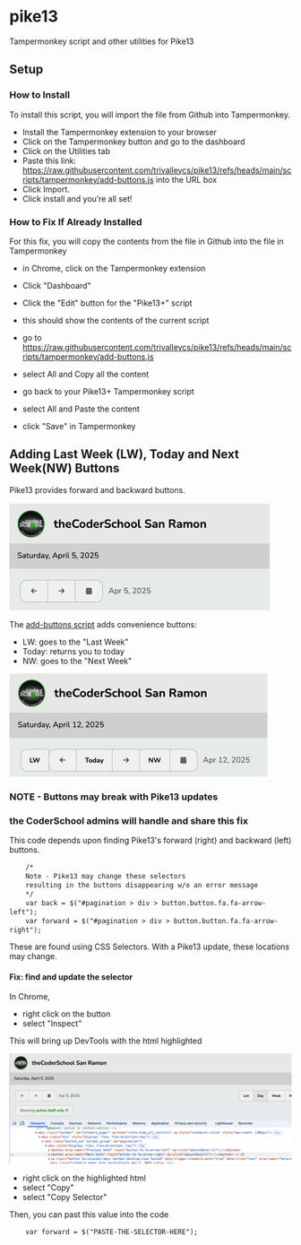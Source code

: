 # pike13
 Tampermonkey script and other utilities for Pike13


## Setup


### How to Install 

To install this script, you will import the file from Github into Tampermonkey.

- Install the  Tampermonkey extension to your browser
- Click on the  Tampermonkey button and go to the dashboard
- Click on the Utilities tab
- Paste this link: https://raw.githubusercontent.com/trivalleycs/pike13/refs/heads/main/scripts/tampermonkey/add-buttons.js
 into the URL box
- Click Import.
- Click install and you’re all set!


### How to Fix If Already Installed

For this fix, you will copy the contents from the file in Github into the file in Tampermonkey

- in Chrome, click on the Tampermonkey extension
- Click "Dashboard"
- Click the "Edit" button for the "Pike13+" script
- this should show the contents of the current script

- go to https://raw.githubusercontent.com/trivalleycs/pike13/refs/heads/main/scripts/tampermonkey/add-buttons.js
- select All and Copy all the content
- go back to your Pike13+ Tampermonkey script
- select All and Paste the content
- click "Save" in Tampermonkey

## Adding Last Week (LW), Today and Next Week(NW) Buttons

Pike13 provides forward and backward buttons.

![pike13 original](./doc/pike13-orig.png)

The [add-buttons script](./scripts/tampermonkey/add-buttons.js) adds convenience buttons:

- LW: goes to the "Last Week"
- Today: returns you to today
- NW: goes to the "Next Week"

![pike13 with buttons](./doc/pike13-with-buttons.png)

### NOTE - Buttons may break with Pike13 updates 
### the CoderSchool admins will handle and share this fix

This code depends upon finding Pike13's forward (right) and backward (left) buttons.

```
    /*
    Note - Pike13 may change these selectors 
    resulting in the buttons disappearing w/o an error message
    */
    var back = $("#pagination > div > button.button.fa.fa-arrow-left");
    var forward = $("#pagination > div > button.button.fa.fa-arrow-right");

```    


These are found using CSS Selectors.  With a Pike13 update, these locations may change.

#### Fix: find and update the selector

In Chrome, 

- right click on the button
- select "Inspect"

This will bring up DevTools with the html highlighted

![inspect button](./doc/find-selector.png)

- right click on the highlighted html
- select "Copy"
- select "Copy Selector"

Then, you can past this value into the code

```
    var forward = $("PASTE-THE-SELECTOR-HERE");
```
